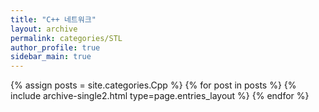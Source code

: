 ```yaml
---
title: "C++ 네트워크"
layout: archive
permalink: categories/STL
author_profile: true
sidebar_main: true
---
```



{% assign posts = site.categories.Cpp %}
{% for post in posts %} 
    {% include archive-single2.html type=page.entries_layout %} 
{% endfor %}